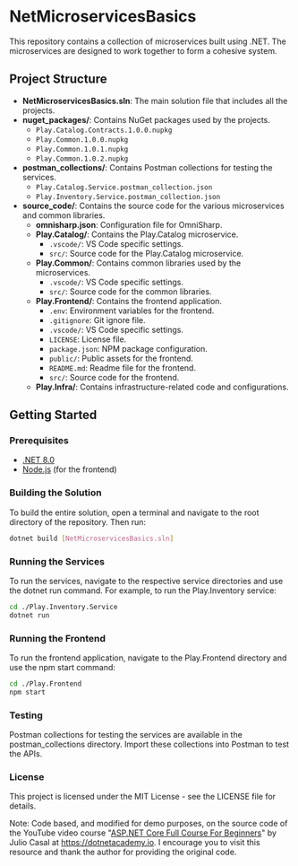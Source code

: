 # NetMicroservicesBasics

This repository contains a collection of microservices built using .NET. The microservices are designed to work together to form a cohesive system.

## Project Structure

- **NetMicroservicesBasics.sln**: The main solution file that includes all the projects.
- **nuget_packages/**: Contains NuGet packages used by the projects.
  - `Play.Catalog.Contracts.1.0.0.nupkg`
  - `Play.Common.1.0.0.nupkg`
  - `Play.Common.1.0.1.nupkg`
  - `Play.Common.1.0.2.nupkg`
- **postman_collections/**: Contains Postman collections for testing the services.
  - `Play.Catalog.Service.postman_collection.json`
  - `Play.Inventory.Service.postman_collection.json`
- **source_code/**: Contains the source code for the various microservices and common libraries.
  - **omnisharp.json**: Configuration file for OmniSharp.
  - **Play.Catalog/**: Contains the Play.Catalog microservice.
    - `.vscode/`: VS Code specific settings.
    - `src/`: Source code for the Play.Catalog microservice.
  - **Play.Common/**: Contains common libraries used by the microservices.
    - `.vscode/`: VS Code specific settings.
    - `src/`: Source code for the common libraries.
  - **Play.Frontend/**: Contains the frontend application.
    - `.env`: Environment variables for the frontend.
    - `.gitignore`: Git ignore file.
    - `.vscode/`: VS Code specific settings.
    - `LICENSE`: License file.
    - `package.json`: NPM package configuration.
    - `public/`: Public assets for the frontend.
    - `README.md`: Readme file for the frontend.
    - `src/`: Source code for the frontend.
  - **Play.Infra/**: Contains infrastructure-related code and configurations.

## Getting Started

### Prerequisites

- [.NET 8.0](https://dotnet.microsoft.com/download/dotnet/8.0)
- [Node.js](https://nodejs.org/) (for the frontend)

### Building the Solution

To build the entire solution, open a terminal and navigate to the root directory of the repository. Then run:

```sh
dotnet build [NetMicroservicesBasics.sln]
```

### Running the Services

To run the services, navigate to the respective service directories and use the dotnet run command. For example, to run the Play.Inventory service:

```sh
cd ./Play.Inventory.Service
dotnet run
```

### Running the Frontend

To run the frontend application, navigate to the Play.Frontend directory and use the npm start command:

```sh
cd ./Play.Frontend
npm start
```

### Testing

Postman collections for testing the services are available in the postman_collections directory. Import these collections into Postman to test the APIs.

### License

This project is licensed under the MIT License - see the LICENSE file for details.

Note: Code based, and modified for demo purposes, on the source code of the YouTube video course "[ASP.NET Core Full Course For Beginners](https://www.youtube.com/watch?v=ByYyk8eMG6c)" by Julio Casal at https://dotnetacademy.io. I encourage you to visit this resource and thank the author for providing the original code.
